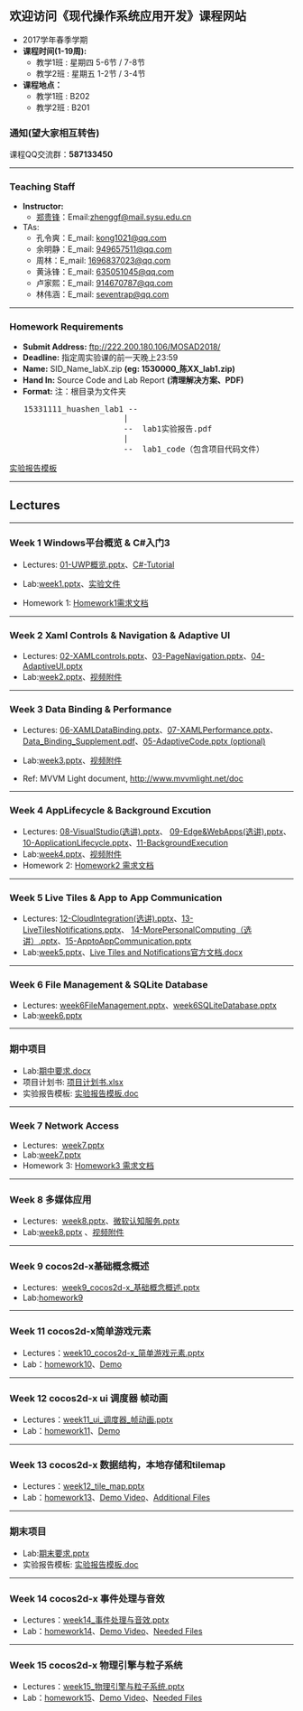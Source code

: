 ## 欢迎访问《现代操作系统应用开发》课程网站
* 2017学年春季学期
* **课程时间(1-19周):** 
	- 教学1班 : 星期四 5-6节 / 7-8节
	- 教学2班 : 星期五 1-2节 / 3-4节
* **课程地点：** 
	- 教学1班 : B202
	- 教学2班 : B201

### **通知(望大家相互转告)**
课程QQ交流群：**587133450**

----

### Teaching Staff

  * **Instructor:**
	* [郑贵锋](http://edin.sysu.edu.cn/~zhgf/)：Email:<zhenggf@mail.sysu.edu.cn>
  * TAs:
    * 孔令爽：E_mail: <kong1021@qq.com>
    * 余明静：E_mail: <949657511@qq.com>
    * 周林：E_mail: <1696837023@qq.com>
    * 黄泳锋：E_mail: <635051045@qq.com>
    * 卢家熙：E_mail: <914670787@qq.com>
    * 林伟涵：E_mail: <seventrap@qq.com>

----

### Homework Requirements
  * **Submit Address:** ftp://222.200.180.106/MOSAD2018/
  * **Deadline:**  指定周实验课的前一天晚上23:59
  * **Name:**   SID_Name_labX.zip   **(eg: 1530000_陈XX_lab1.zip)**
  * **Hand In:**   Source Code and Lab Report **(清理解决方案、PDF)**
  * **Format:**
注：根目录为文件夹
 <pre>   15331111_huashen_lab1 --
                        |
                        --  lab1实验报告.pdf
                        |
                        --  lab1_code（包含项目代码文件）
</pre>
 [实验报告模板](https://github.com/gfzheng/MOSAD/blob/master/Materials/ReportTemplate.docx)

----
## Lectures

----

### Week 1 Windows平台概览 & C#入门3

* Lectures: <a  href="https://github.com/gfzheng/MOSAD/blob/master/Keynotes/01-UWPOverview.pptx" target="_blank">01-UWP概览.pptx</a>、<a href="https://github.com/gfzheng/MOSAD/tree/master/Keynotes/C%23_Tutorial" target="_blank">C#-Tutorial</a>

* Lab:<a href="https://github.com/gfzheng/MOSAD/blob/master/Labs/week1.pptx" target="_blank">week1.pptx</a>、<a href="https://github.com/gfzheng/MOSAD/blob/master/Materials/MainPage.xaml.cs" target="_blank">实验文件</a>
* Homework 1: <a href="https://github.com/gfzheng/MOSAD/blob/master/Labs/Homework1 需求文档.docx" target="_blank">Homework1需求文档</a>

----

### Week 2 Xaml Controls & Navigation & Adaptive UI

* Lectures: <a  href="https://github.com/gfzheng/MOSAD/blob/master/Keynotes/02-XAMLcontrols.pptx" target="_blank">02-XAMLcontrols.pptx</a>、<a href="https://github.com/gfzheng/MOSAD/blob/master/Keynotes/03-PageNavigation.pptx" target="_blank">03-PageNavigation.pptx</a>、<a href="https://github.com/gfzheng/MOSAD/blob/master/Keynotes/04-AdaptiveUI.pptx" target="_blank">04-AdaptiveUI.pptx</a>
* Lab:<a href="https://github.com/gfzheng/MOSAD/blob/master/Labs/week2.pptx" target="_blank">week2.pptx</a>、<a href="https://github.com/gfzheng/MOSAD/blob/master/Materials/week2.flv" target="_blank">视频附件</a>

----

### Week 3 Data Binding & Performance

* Lectures: <a  href="https://github.com/gfzheng/MOSAD/blob/master/Keynotes/06-XAMLDataBinding.pptx" target="_blank">06-XAMLDataBinding.pptx</a>、<a href="https://github.com/gfzheng/MOSAD/blob/master/Keynotes/07-XAMLPerformance.pptx" target="_blank">07-XAMLPerformance.pptx</a>、<a href="https://github.com/gfzheng/MOSAD/blob/master/Keynotes/Data_Binding_Supplement.pdf" target="_blank">Data_Binding_Supplement.pdf</a>、<a href="https://github.com/gfzheng/MOSAD/blob/master/Keynotes/05-AdaptiveCode.pptx" target="_blank">05-AdaptiveCode.pptx (optional)</a>
* Lab:<a href="https://github.com/gfzheng/MOSAD/blob/master/Labs/week3.pptx" target="_blank">week3.pptx</a>、<a href="https://github.com/gfzheng/MOSAD/blob/master/Materials/week3.flv" target="_blank">视频附件</a>

* Ref: MVVM Light document, http://www.mvvmlight.net/doc

----

### Week 4 AppLifecycle & Background Excution

* Lectures:  <a  href="https://github.com/gfzheng/MOSAD/blob/master/Keynotes/08-VisualStudio(选讲).pptx" target="_blank">08-VisualStudio(选讲).pptx</a>、 <a  href="https://github.com/gfzheng/MOSAD/blob/master/Keynotes/09-Edge&WebApps(选讲).PPTX" target="_blank">09-Edge&WebApps(选讲).pptx</a>、<a  href="https://github.com/gfzheng/MOSAD/blob/master/Keynotes/10-ApplicationLifecycle.pptx" target="_blank">10-ApplicationLifecycle.pptx</a>、<a href="https://github.com/gfzheng/MOSAD/blob/master/Keynotes/11-BackgroundExecution.pptx" target="_blank">11-BackgroundExecution</a>
* Lab:<a href="https://github.com/gfzheng/MOSAD/blob/master/Labs/week4.pptx" target="_blank">week4.pptx</a>、<a href="https://github.com/gfzheng/MOSAD/blob/master/Materials/week4.mp4" target="_blank">视频附件</a>
* Homework 2: <a href="https://github.com/gfzheng/MOSAD/blob/master/Labs/Homework2 需求文档.docx" target="_blank">Homework2 需求文档</a>

----

### Week 5 Live Tiles & App to App Communication

* Lectures:  <a href="https://github.com/gfzheng/MOSAD/blob/master/Keynotes/12-CloudIntegration(选讲).pptx" target="_blank">12-CloudIntegration(选讲).pptx</a>、<a  href="https://github.com/gfzheng/MOSAD/blob/master/Keynotes/13-LiveTilesNotifications.pptx" target="_blank">13-LiveTilesNotifications.pptx</a>、 <a  href="https://github.com/gfzheng/MOSAD/blob/master/Keynotes/14-MorePersonalComputing（选讲）.pptx" target="_blank">14-MorePersonalComputing（选讲）.pptx</a>、<a  href="https://github.com/gfzheng/MOSAD/blob/master/Keynotes/15-ApptoAppCommunication.pptx" target="_blank">15-ApptoAppCommunication.pptx</a>
* Lab:<a href="https://github.com/gfzheng/MOSAD/blob/master/Labs/week5.pptx" target="_blank">week5.pptx</a>、<a href="https://github.com/gfzheng/MOSAD/blob/master/Materials/LiveTilesandNotifications官方文档.docx" target="_blank">Live Tiles and Notifications官方文档.docx</a>

----

### Week 6 File Management & SQLite Database

* Lectures:  <a href="https://github.com/gfzheng/MOSAD/blob/master/Keynotes/week6FileManagement.pptx" target="_blank">week6FileManagement.pptx</a>、<a  href="https://github.com/gfzheng/MOSAD/blob/master/Keynotes/week6SQLiteDatabase.pptx" target="_blank">week6SQLiteDatabase.pptx</a>
* Lab:<a href="https://github.com/gfzheng/MOSAD/blob/master/Labs/week6.pptx" target="_blank">week6.pptx</a> 

----

### 期中项目

* Lab:<a href="https://github.com/gfzheng/MOSAD/blob/master/Labs/2018期中project要求.docx" target="_blank">期中要求.docx</a>
* 项目计划书: <a href="https://github.com/gfzheng/MOSAD/blob/master/Materials/项目计划书.xlsx" target="_blank">项目计划书.xlsx</a>
* 实验报告模板: <a href="https://github.com/gfzheng/MOSAD/blob/master/Materials/期中project实验报告模板.doc" target="_blank">实验报告模板.doc</a>

----

### Week 7 Network Access

* Lectures:  <a href="https://github.com/gfzheng/MOSAD/blob/master/Keynotes/week7网络访问.pptx" target="_blank">week7.pptx</a>
* Lab:<a href="https://github.com/gfzheng/MOSAD/blob/master/Labs/week7.pptx" target="_blank">week7.pptx</a> 
* Homework 3: <a href="https://github.com/gfzheng/MOSAD/blob/master/Labs/Homework3需求文档.docx" target="_blank">Homework3 需求文档</a>

----

### Week 8 多媒体应用

* Lectures:  <a href="https://github.com/gfzheng/MOSAD/blob/master/Keynotes/week8.pptx" target="_blank">week8.pptx</a>、<a href="https://github.com/gfzheng/MOSAD/blob/master/Keynotes/微软认知服务.pptx" target="_blank">微软认知服务.pptx</a>
* Lab:<a href="https://github.com/gfzheng/MOSAD/blob/master/Labs/week8.pptx" target="_blank">week8.pptx</a> 、<a href="https://github.com/gfzheng/MOSAD/blob/master/Materials/week8_demo.zip" target="_blank">视频附件</a>

----

### Week 9 cocos2d-x基础概念概述

* Lectures:  <a href="https://github.com/gfzheng/MOSAD/blob/master/Keynotes/week9_cocos2d-x_基础概念概述.pptx" target="_blank">week9_cocos2d-x_基础概念概述.pptx</a>
* Lab:<a href="https://github.com/gfzheng/MOSAD/blob/master/Labs/homework9-cocos2d-x%E5%88%9D%E6%8E%A2.pptx">homework9</a>

----

### Week 11 cocos2d-x简单游戏元素
* Lectures：<a href="https://github.com/gfzheng/MOSAD/blob/master/Keynotes/week11_cocos2d-x简单游戏元素.pptx" target="_blank">week10_cocos2d-x_简单游戏元素.pptx</a>
* Lab：<a href="https://github.com/gfzheng/MOSAD/blob/master/Labs/2017-homework11.pptx">homework10</a>、<a href="https://github.com/gfzheng/MOSAD/blob/master/Materials/Homework11-Demo.zip">Demo</a>

----

### Week 12 cocos2d-x ui 调度器 帧动画
* Lectures：<a href="https://github.com/gfzheng/MOSAD/blob/master/Keynotes/week12_ui_调度器_帧动画.pptx" target="_blank">week11_ui_调度器_帧动画.pptx</a>
* Lab：<a href="https://github.com/gfzheng/MOSAD/blob/master/Labs/homework12.pptx">homework11</a>、<a href="https://github.com/gfzheng/MOSAD/blob/master/Materials/Homework12-Demo.zip">Demo</a>


----

### Week 13 cocos2d-x 数据结构，本地存储和tilemap
* Lectures：<a href="https://github.com/gfzheng/MOSAD/blob/master/Keynotes/week13_tile_map.pptx" target="_blank">week12_tile_map.pptx</a>
* Lab：<a href="https://github.com/gfzheng/MOSAD/blob/master/Labs/Homework13.pptx">homework13</a>、<a href="https://github.com/gfzheng/MOSAD/blob/master/Materials/week13.mp4">Demo Video</a>、<a href="https://github.com/gfzheng/MOSAD/blob/master/Materials/Week13-Addition.zip">Additional Files</a>

----

### 期末项目

* Lab:<a href="https://github.com/gfzheng/MOSAD/blob/master/Labs/2018期末project要求.pptx" target="_blank">期末要求.pptx</a>
* 实验报告模板: <a href="https://github.com/gfzheng/MOSAD/blob/master/Materials/2018期末project实验报告模板.doc" target="_blank">实验报告模板.doc</a>

----

### Week 14 cocos2d-x 事件处理与音效
* Lectures：<a href="https://github.com/gfzheng/MOSAD/blob/master/Keynotes/week14_事件处理与音效.pptx" target="_blank">week14_事件处理与音效.pptx</a>
* Lab：<a href="https://github.com/gfzheng/MOSAD/blob/master/Labs/Homework14.pptx">homework14</a>、<a href="https://github.com/gfzheng/MOSAD/blob/master/Materials/week14-demo.mp4">Demo Video</a>、<a href="https://github.com/gfzheng/MOSAD/blob/master/Materials/Week14.zip">Needed Files</a>

---

### Week 15 cocos2d-x 物理引擎与粒子系统
* Lectures：<a href="https://github.com/gfzheng/MOSAD/blob/master/Keynotes/week15_物理引擎与粒子系统.pptx" target="_blank">week15_物理引擎与粒子系统.pptx</a>
* Lab：<a href="https://github.com/gfzheng/MOSAD/blob/master/Labs/Homework15.pptx">homework15</a>、<a href="https://github.com/gfzheng/MOSAD/blob/master/Materials/week15-demo.mp4">Demo Video</a>、<a href="https://github.com/gfzheng/MOSAD/blob/master/Materials/Week15.zip">Needed Files</a>
